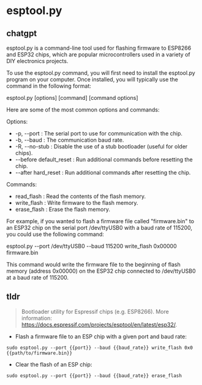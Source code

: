 # esptool.py 
## chatgpt 
esptool.py is a command-line tool used for flashing firmware to ESP8266 and ESP32 chips, which are popular microcontrollers used in a variety of DIY electronics projects.

To use the esptool.py command, you will first need to install the esptool.py program on your computer. Once installed, you will typically use the command in the following format:

esptool.py [options] [command] [command options]

Here are some of the most common options and commands:

Options:
- -p, --port : The serial port to use for communication with the chip.
- -b, --baud : The communication baud rate.
- -R, --no-stub : Disable the use of a stub bootloader (useful for older chips).
- --before default_reset : Run additional commands before resetting the chip.
- --after hard_reset : Run additional commands after resetting the chip.

Commands:
- read_flash : Read the contents of the flash memory.
- write_flash : Write firmware to the flash memory.
- erase_flash : Erase the flash memory.

For example, if you wanted to flash a firmware file called "firmware.bin" to an ESP32 chip on the serial port /dev/ttyUSB0 with a baud rate of 115200, you could use the following command:

esptool.py --port /dev/ttyUSB0 --baud 115200 write_flash 0x00000 firmware.bin

This command would write the firmware file to the beginning of flash memory (address 0x00000) on the ESP32 chip connected to /dev/ttyUSB0 at a baud rate of 115200. 

## tldr 
 
> Bootloader utility for Espressif chips (e.g. ESP8266).
> More information: <https://docs.espressif.com/projects/esptool/en/latest/esp32/>.

- Flash a firmware file to an ESP chip with a given port and baud rate:

`sudo esptool.py --port {{port}} --baud {{baud_rate}} write_flash 0x0 {{path/to/firmware.bin}}`

- Clear the flash of an ESP chip:

`sudo esptool.py --port {{port}} --baud {{baud_rate}} erase_flash`
